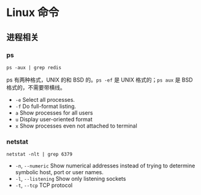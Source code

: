 # Linux 命令

## 进程相关

### ps

`ps -aux | grep redis`

ps 有两种格式，UNIX 的和 BSD 的。`ps -ef` 是 UNIX 格式的；`ps aux` 是 BSD 格式的，不需要带横线。

+ `-e` Select all processes.
+ `-f` Do full-format listing.
+ `a` Show processes for all users
+ `u` Display user-oriented format
+ `x` Show processes even not attached to terminal

### netstat

`netstat -nlt | grep 6379`

+ `-n`, `--numeric` Show numerical addresses instead of trying to determine symbolic host, port or user names.
+ `-l`, `--listening` Show only listening sockets
+ `-t`, `--tcp` TCP protocol